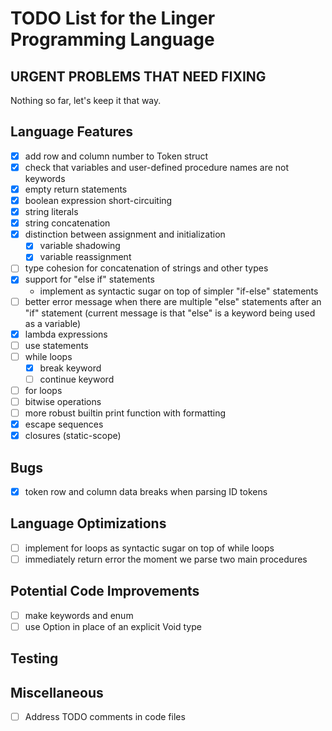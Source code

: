 # TODO List for the Linger Programming Language

## URGENT PROBLEMS THAT NEED FIXING

Nothing so far, let's keep it that way.

## Language Features

- [x] add row and column number to Token struct
- [x] check that variables and user-defined procedure names are not keywords
- [x] empty return statements
- [x] boolean expression short-circuiting
- [x] string literals
- [x] string concatenation
- [x] distinction between assignment and initialization
  - [x] variable shadowing
  - [x] variable reassignment
- [ ] type cohesion for concatenation of strings and other types
- [x] support for "else if" statements
  - implement as syntactic sugar on top of simpler "if-else" statements
- [ ] better error message when there are multiple "else" statements after an
      "if" statement (current message is that "else" is a keyword being used as
      a variable)
- [x] lambda expressions
- [ ] use statements
- [ ] while loops
  - [x] break keyword
  - [ ] continue keyword
- [ ] for loops
- [ ] bitwise operations
- [ ] more robust builtin print function with formatting
- [x] escape sequences
- [x] closures (static-scope)

## Bugs

- [x] token row and column data breaks when parsing ID tokens

## Language Optimizations

- [ ] implement for loops as syntactic sugar on top of while loops
- [ ] immediately return error the moment we parse two main procedures

## Potential Code Improvements

- [ ] make keywords and enum
- [ ] use Option<Value> in place of an explicit Void type

## Testing

## Miscellaneous

- [ ] Address TODO comments in code files
